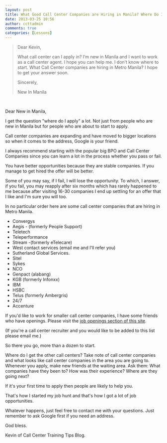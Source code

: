 ```yaml
---
layout: post
title: What Good Call Center Companies are Hiring in Manila? Where Do I Apply First?
date: 2013-03-25 10:56
author: ccttadmin
comments: true
categories: [Lessons]
---
```

<blockquote>Dear Kevin,

What call center can I apply in? I’m new in Manila and I want to work as a call center agent. I hope you can help me. I don’t know where to start. What Call Center companies are hiring in Metro Manila? I hope to get your answer soon.

Sincerely,

New In Manila</blockquote>

&nbsp;

Dear New in Manila,

I get the question "where do I apply" a lot. Not just from people who are new in Manila but for people who are about to start to apply.

Call center companies are expanding and have moved to bigger locations so when it comes to the address, Google is your friend.

I always recommend starting with the popular big BPO and Call Center Companies since you can learn a lot in the process whether you pass or fail.

You have better opportunities because they are stable companies. If you manage to get hired the offer will be better.

Some of you may say, if I fail, I will lose the opportunity. To which, I answer, if you fail, you may reapply after six months which has rarely happened to me because after visiting 16-30 companies I end up settling for an offer that I like and I'm sure you will too.

In no particular order here are some call center companies that are hiring in Metro Manila.

<ul>
    <li>Convergys</li>
    <li>Aegis - (formerly People Support)</li>
    <li>Teletech</li>
    <li>Teleperformance</li>
    <li>Stream -(formerly eTelecare)</li>
    <li>West contact services (email me and I'll refer you)</li>
    <li>Sutherland Global Services.</li>
    <li>Sitel</li>
    <li>Sykes</li>
    <li>NCO</li>
    <li>Genpact (alabang)</li>
    <li>KGB (formerly Infonxx)</li>
    <li>IBM</li>
    <li>HSBC</li>
    <li>Telus (formerly Ambergris)</li>
    <li>24/7</li>
    <li>Accenture</li>
</ul>

If you'd like to work for smaller call center companies, I have some friends who have openings. Please visit the <a href="http://callcentertrainingtips.com/category/job-openings/">job openings section of this site</a>.

(If you're a call center recruiter and you would like to be added to this list please email me.)

So there you go, more than a dozen to start.

Where do I get the other call centers? Take note of call center companies and what looks like call center companies in the area you are going to. Whenever you apply, make new friends at the waiting area. Ask them:
What companies have they been to?
How was their experience?
Where are they going next?

If it's your first time to apply then people are likely to help you.

That's how I started my job hunt and that's how I got a lot of job opportunities.

Whatever happens, just feel free to contact me with your questions. Just remember to ask Google first if you need an address.

God bless.

Kevin of Call Center Training Tips Blog.
